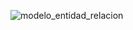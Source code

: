 ![modelo_entidad_relacion](https://raw.githubusercontent.com/christivn/twitter-clone/main/modelo-entidad-relacion/modelo-entidad-relaci%C3%B3n.png?token=ALQPMVBEMBXSQTZG5ALQCA3AJJJUG)
